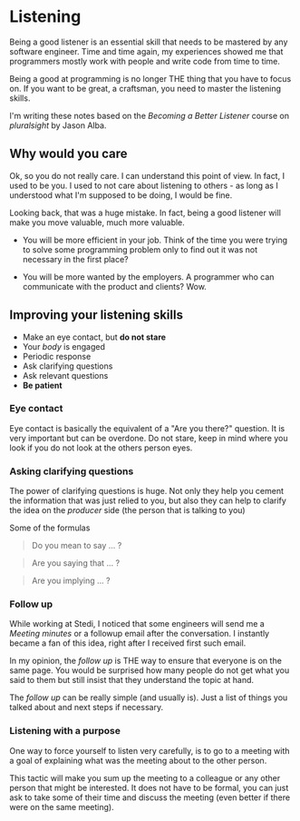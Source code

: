 # Listening

Being a good listener is an essential skill that needs to be mastered by any software engineer. Time and time again, my experiences showed me that programmers mostly work with people and write code from time to time.

Being a good at programming is no longer THE thing that you have to focus on.
If you want to be great, a craftsman, you need to master the listening skills.

I'm writing these notes based on the _Becoming a Better Listener_ course on _pluralsight_ by Jason Alba.

## Why would you care

Ok, so you do not really care. I can understand this point of view.
In fact, I used to be you. I used to not care about listening to others - as long as I understood what I'm supposed to be doing, I would be fine.

Looking back, that was a huge mistake. In fact, being a good listener will make you move valuable, much more valuable.

- You will be more efficient in your job. Think of the time you were trying to solve some programming problem only to find out it was not necessary in the first place?

- You will be more wanted by the employers. A programmer who can communicate with the product and clients? Wow.

## Improving your listening skills

- Make an eye contact, but **do not stare**
- Your _body_ is engaged
- Periodic response
- Ask clarifying questions
- Ask relevant questions
- **Be patient**

### Eye contact

Eye contact is basically the equivalent of a "Are you there?" question.
It is very important but can be overdone. Do not stare, keep in mind where you look if you do not look at the others person eyes.

### Asking clarifying questions

The power of clarifying questions is huge. Not only they help you cement the information that was just relied to you, but also they can help to clarify the idea on the _producer_ side (the person that is talking to you)

Some of the formulas

> Do you mean to say ... ?

> Are you saying that ... ?

> Are you implying ... ?

### Follow up

While working at Stedi, I noticed that some engineers will send me a _Meeting minutes_ or a followup email after the conversation.
I instantly became a fan of this idea, right after I received first such email.

In my opinion, the _follow up_ is THE way to ensure that everyone is on the same page. You would be surprised how many people do not get what you said to them but still insist that they understand the topic at hand.

The _follow up_ can be really simple (and usually is). Just a list of things you talked about and next steps if necessary.

### Listening with a purpose

One way to force yourself to listen very carefully, is to go to a meeting with a goal of explaining what was the meeting about to the other person.

This tactic will make you sum up the meeting to a colleague or any other person that might be interested. It does not have to be formal, you can just ask to take some of their time and discuss the meeting (even better if there were on the same meeting).
